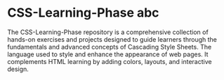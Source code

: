 # CSS-Learning-Phase abc
The CSS-Learning-Phase repository is a comprehensive collection of hands-on exercises and projects designed to guide learners through the fundamentals and advanced concepts of Cascading Style Sheets. The language used to style and enhance the appearance of web pages. It complements HTML learning by adding colors, layouts, and interactive design. 
